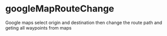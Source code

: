# googleMapRouteChange


Google maps select origin and destination then change the route path and geting all waypoints from maps
